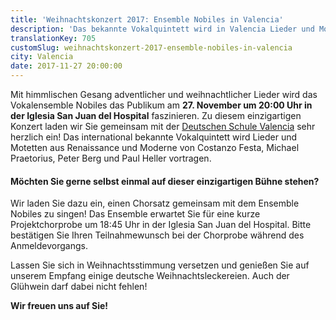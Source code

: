 ```yaml
---
title: 'Weihnachtskonzert 2017: Ensemble Nobiles in Valencia'
description: 'Das bekannte Vokalquintett wird in Valencia Lieder und Motetten aus Renaissance und Moderne von Costanzo Festa, Michael Praetorius, Peter Berg und Paul Heller vortragen. '
translationKey: 705
customSlug: weihnachtskonzert-2017-ensemble-nobiles-in-valencia
city: Valencia
date: 2017-11-27 20:00:00
---
```


Mit himmlischen Gesang adventlicher und weihnachtlicher Lieder wird das Vokalensemble Nobiles das Publikum am <strong>27. November um 20:00 Uhr in der Iglesia San Juan del Hospital</strong> faszinieren. Zu diesem einzigartigen Konzert laden wir Sie gemeinsam mit der <a href="https://dsvalencia.org/" rel="noopener" target="_blank" rel="nofollow noopener noreferrer">Deutschen Schule Valencia</a> sehr herzlich ein! Das international bekannte Vokalquintett wird Lieder und Motetten aus Renaissance und Moderne von Costanzo Festa, Michael Praetorius, Peter Berg und Paul Heller vortragen.

<h4>Möchten Sie gerne selbst einmal auf dieser einzigartigen Bühne stehen?</h4>  Wir laden Sie dazu ein, einen Chorsatz gemeinsam mit dem Ensemble Nobiles zu singen! Das Ensemble erwartet Sie für eine kurze Projektchorprobe um 18:45 Uhr in der Iglesia San Juan del Hospital. Bitte bestätigen Sie Ihren Teilnahmewunsch bei der Chorprobe während des Anmeldevorgangs.

Lassen Sie sich in Weihnachtsstimmung versetzen und genießen Sie auf unserem Empfang einige deutsche Weihnachtsleckereien. Auch der Glühwein darf dabei nicht fehlen!

<strong>Wir freuen uns auf Sie!</strong>
